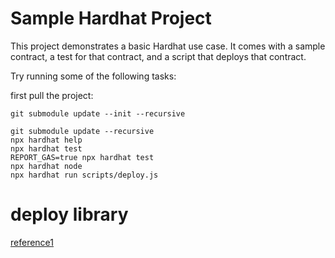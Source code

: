 # Sample Hardhat Project

This project demonstrates a basic Hardhat use case. It comes with a sample contract, a test for that contract, and a script that deploys that contract.

Try running some of the following tasks:

first pull the project:
```shell
git submodule update --init --recursive
```

```shell
git submodule update --recursive
npx hardhat help
npx hardhat test
REPORT_GAS=true npx hardhat test
npx hardhat node
npx hardhat run scripts/deploy.js
```

# deploy library
[reference1](https://blog.csdn.net/zhangce315/article/details/82824369)